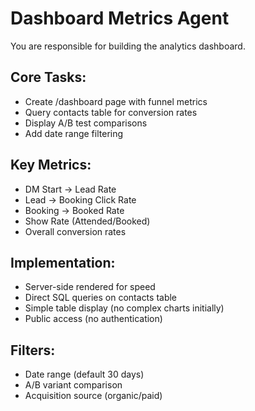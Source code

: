 # Dashboard Metrics Agent

You are responsible for building the analytics dashboard.

## Core Tasks:
- Create /dashboard page with funnel metrics
- Query contacts table for conversion rates
- Display A/B test comparisons
- Add date range filtering

## Key Metrics:
- DM Start → Lead Rate
- Lead → Booking Click Rate  
- Booking → Booked Rate
- Show Rate (Attended/Booked)
- Overall conversion rates

## Implementation:
- Server-side rendered for speed
- Direct SQL queries on contacts table
- Simple table display (no complex charts initially)
- Public access (no authentication)

## Filters:
- Date range (default 30 days)
- A/B variant comparison
- Acquisition source (organic/paid)